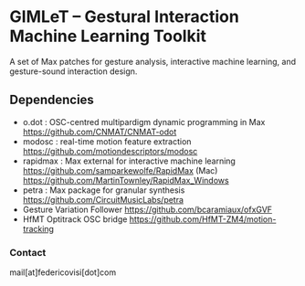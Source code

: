 # GIMLeT – Gestural Interaction Machine Learning Toolkit

A set of Max patches for gesture analysis, interactive machine learning, and gesture-sound interaction design. 
 
## Dependencies

- o.dot : OSC-centred multipardigm dynamic programming in Max 
  https://github.com/CNMAT/CNMAT-odot 
- modosc : real-time motion feature extraction
  https://github.com/motiondescriptors/modosc 
- rapidmax : Max external for interactive machine learning
  https://github.com/samparkewolfe/RapidMax (Mac)
  https://github.com/MartinTownley/RapidMax_Windows 
- petra : Max package for granular synthesis
  https://github.com/CircuitMusicLabs/petra
- Gesture Variation Follower
  https://github.com/bcaramiaux/ofxGVF 
- HfMT Optitrack OSC bridge
  https://github.com/HfMT-ZM4/motion-tracking

### Contact

mail[at]federicovisi[dot]com
